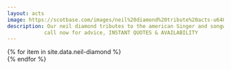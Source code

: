 ```yaml
---
layout: acts
image: https://scotbase.com/images/neil%20diamond%20tribute%20acts-u640210-fr.jpg?crc=3951085414
description: Our neil diamond tributes to the american Singer and songwriter are so like the  living legend himself. best known as a successful pop music singer who scored a number of hits during the 1960s, 70s and 80s., Diamond wrote the hits I'm A Believer(1966) and A Little Bit Me, A Little Bit You for the Monkees, and had his own first No. 1 hit with  Cracklin' Rosie in 1970.Neil Diamond is adored all over the world, his fan base is massive and he is still touring and producing new albums. Our neil diamond tributes offer all the hits from the seventies onwards. <hr>
            call now for advice, INSTANT QUOTES & AVAILABILITY
---
```


<div class="row mt-4 mb-4">
  {% for item in site.data.neil-diamond %}
    <div class="col-md-4 mb-5">
      <div class="card border-0 shadow h-100">
        <a href="/acts/{{ item.title | slugify }}">
          <img class="card-img-top" src="{{ item.image_src }}" alt="" />
        </a>
      </div>
    </div>
  {% endfor %}
</div>